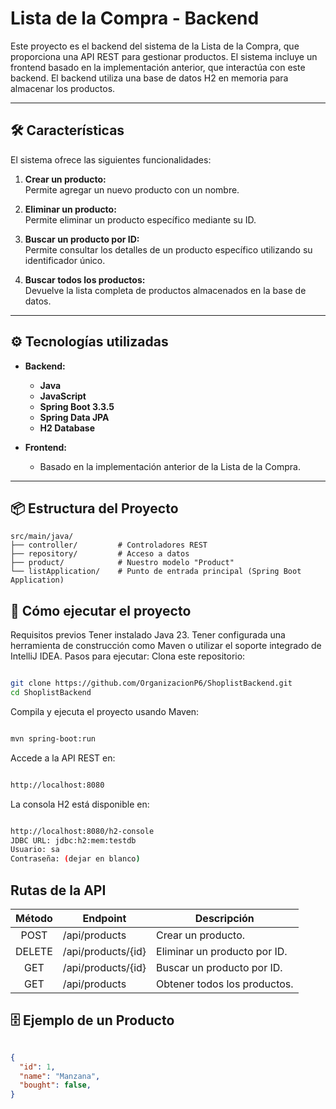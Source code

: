 # Lista de la Compra - Backend  

Este proyecto es el backend del sistema de la Lista de la Compra, que proporciona una API REST para gestionar productos. El sistema incluye un frontend basado en la implementación anterior, que interactúa con este backend. El backend utiliza una base de datos H2 en memoria para almacenar los productos.

---

## 🛠️ **Características**

El sistema ofrece las siguientes funcionalidades:

1. **Crear un producto:**  
   Permite agregar un nuevo producto con un nombre.
   
2. **Eliminar un producto:**  
   Permite eliminar un producto específico mediante su ID.

3. **Buscar un producto por ID:**  
   Permite consultar los detalles de un producto específico utilizando su identificador único.

4. **Buscar todos los productos:**  
   Devuelve la lista completa de productos almacenados en la base de datos.

---

## ⚙️ **Tecnologías utilizadas**

- **Backend:**  
  - **Java**
  - **JavaScript** 
  - **Spring Boot 3.3.5**  
  - **Spring Data JPA**  
  - **H2 Database**  

- **Frontend:**  
  - Basado en la implementación anterior de la Lista de la Compra.

---

## 📦 **Estructura del Proyecto**

```plaintext
src/main/java/
├── controller/         # Controladores REST
├── repository/         # Acceso a datos
├── product/            # Nuestro modelo "Product"
└── listApplication/    # Punto de entrada principal (Spring Boot Application)
```

## 🚀 **Cómo ejecutar el proyecto**
Requisitos previos
Tener instalado Java 23.
Tener configurada una herramienta de construcción como Maven o utilizar el soporte integrado de IntelliJ IDEA.
Pasos para ejecutar:
Clona este repositorio:

```bash

git clone https://github.com/OrganizacionP6/ShoplistBackend.git
cd ShoplistBackend
```
Compila y ejecuta el proyecto usando Maven:

```bash

mvn spring-boot:run
```
Accede a la API REST en:

```bash

http://localhost:8080
```
La consola H2 está disponible en:

```bash

http://localhost:8080/h2-console
JDBC URL: jdbc:h2:mem:testdb
Usuario: sa
Contraseña: (dejar en blanco)
```


## Rutas de la API

|    Método   | Endpoint              | Descripción |
|:-----------:|-----------------------|---------------------------------|
|   POST      | /api/products         | Crear un producto.              |
| DELETE      | /api/products/{id}    | Eliminar un producto por ID.    |
| GET         | /api/products/{id}    | Buscar un producto por ID.      |
| GET         | /api/products         | Obtener todos los productos.    |


## 🗄️ Ejemplo de un Producto
```json

{
  "id": 1,
  "name": "Manzana",
  "bought": false,
}
```
